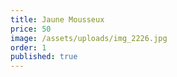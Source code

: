 ```yaml
---
title: Jaune Mousseux
price: 50
image: /assets/uploads/img_2226.jpg
order: 1
published: true
---
```

